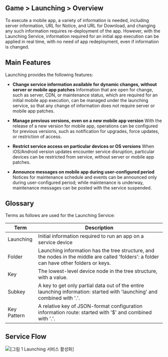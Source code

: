 ## Game > Launching > Overview  

To execute a mobile app, a variety of information is needed, including server information, URL for Notice, and URL for Download, and changing any such information requires re-deployment of the app. However, with the Launching Service, information required for an initial app execution can be applied in real time, with no need of app redeployment, even if information is changed.   

## Main Features 

Launching provides the following features: 

* **Change service information available for dynamic changes, without server or mobile app patches**
  Information that are open for change, such as server, CDN, or maintenance status, which are required for an initial mobile app execution, can be managed under the launching service, so that any change of information does not require server or mobile app patches. 

* **Manage previous versions, even on a new mobile app version**
  With the release of a new version for mobile app, operations can be configured for previous versions, such as notification for upgrades, force updates, or restriction of access.   

* **Restrict service access on particular devices or OS versions**
  When iOS/Android version updates encounter service disruption, particular devices can be restricted from service, without server or mobile app patches.  

* **Announce messages on mobile app during user-configured period**
  Notices for maintenance schedule and events can be announced only during user-configured period; while maintenance is underway, maintenance messages can be posted with the service suspended.  

## Glossary 

Terms as follows are used for the Launching Service: 

| Term | Description                                                       |
| --- | --------------------------------------------------------------------- |
| Launching | Initial information required to run an app on a service device |
| Folder | Launching information has the tree structure, and the nodes in the middle are called 'folders': a folder can have other folders or keys. |
| Key | The lowest-level device node in the tree structure, with a value. |
| Subkey | A key to get only partial data out of the entire launching information: started with 'launching' and combined with '.'. |
| Key Pattern | A relative key of JSON-format configuration information route: started with '$' and combined with '.'. |

## Service Flow 

![[그림 1 Launching 서비스 활성화]](http://static.toastoven.net/prod_launching/21.07.13/en/overview_serviceflow.png)
